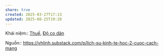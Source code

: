 ```yaml
---
share: true
created: 2025-03-27T17:13
updated: 2025-08-25T19:28
---
```

Khái niệm:: [Thuế](../../../%CE%9E%20Kh%C3%A1i%20ni%E1%BB%87m/Thu%E1%BA%BF.md), [Độ co dãn](../../../%CE%9E%20Kh%C3%A1i%20ni%E1%BB%87m/%C4%90%E1%BB%99%20co%20d%C3%A3n.md)

Nguồn:: https://vhlinh.substack.com/p/lich-su-kinh-te-hoc-2-cuoc-cach-mang